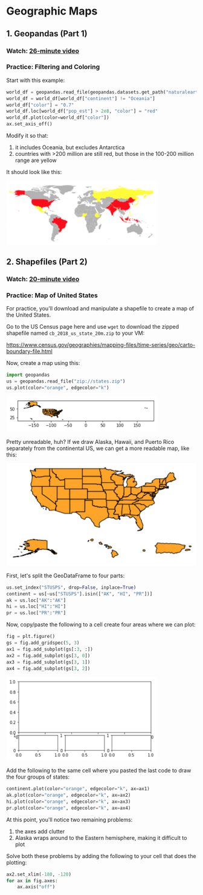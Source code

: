# Geographic Maps

## 1. Geopandas (Part 1)

### Watch: [26-minute video](https://youtu.be/SvCvRqMVuHg)

### Practice: Filtering and Coloring

Start with this example:

```python
world_df = geopandas.read_file(geopandas.datasets.get_path("naturalearth_lowres"))
world_df = world_df[world_df["continent"] != "Oceania"]
world_df["color"] = "0.7"
world_df.loc[world_df["pop_est"] > 2e8, "color"] = "red"
world_df.plot(color=world_df["color"])
ax.set_axis_off()
```

Modify it so that:
1. it includes Oceania, but excludes Antarctica
2. countries with >200 million are still red, but those in the 100-200 million range are yellow

It should look like this:

<img src="world.png" width=400>

## 2. Shapefiles (Part 2)

### Watch: [20-minute video](https://youtu.be/Wiu7DKewjwQ)

### Practice: Map of United States

For practice, you'll download and manipulate a shapefile to create a
map of the United States.

Go to the US Census page here and use `wget` to download the zipped
shapefile named `cb_2018_us_state_20m.zip` to your VM:

https://www.census.gov/geographies/mapping-files/time-series/geo/carto-boundary-file.html

Now, create a map using this:

```python
import geopandas
us = geopandas.read_file("zip://states.zip")
us.plot(color="orange", edgecolor="k")
```

<img src="us-bad.png" width=400>

Pretty unreadable, huh?  If we draw Alaska, Hawaii, and Puerto Rico
separately from the continental US, we can get a more readable map,
like this:

<img src="us-good.png" width=600>

First, let's split the GeoDataFrame to four parts:

```python
us.set_index("STUSPS", drop=False, inplace=True)
continent = us[~us["STUSPS"].isin(["AK", "HI", "PR"])]
ak = us.loc["AK":"AK"]
hi = us.loc["HI":"HI"]
pr = us.loc["PR":"PR"]
```

Now, copy/paste the following to a cell create four areas where we can
plot:

```python
fig = plt.figure()
gs = fig.add_gridspec(5, 3)
ax1 = fig.add_subplot(gs[:3, :])
ax2 = fig.add_subplot(gs[3, 0])
ax3 = fig.add_subplot(gs[3, 1])
ax4 = fig.add_subplot(gs[3, 2])
```

<img src="grid.png" width=400>

Add the following to the same cell where you pasted the last code to
draw the four groups of states:

```python
continent.plot(color="orange", edgecolor="k", ax=ax1)
ak.plot(color="orange", edgecolor="k", ax=ax2)
hi.plot(color="orange", edgecolor="k", ax=ax3)
pr.plot(color="orange", edgecolor="k", ax=ax4)
```

At this point, you'll notice two remaining problems:

1. the axes add clutter
2. Alaska wraps around to the Eastern hemisphere, making it difficult to plot

Solve both these problems by adding the following to your cell that
does the plotting:

```python
ax2.set_xlim(-180, -120)
for ax in fig.axes:
    ax.axis("off")
```
